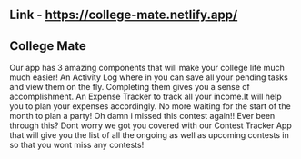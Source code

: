 ## Link - https://college-mate.netlify.app/

## College Mate

Our app has 3 amazing components that will make your college life much much easier!
An Activity Log where in you can save all your pending tasks and view them on the fly. Completing them gives you a sense of accomplishment.
An Expense Tracker to track all your income.It will help you to plan your expenses accordingly. No more waiting for the start of the month to plan a party!
Oh damn i missed this contest again!! Ever been through this? Dont worry we got you covered with our Contest Tracker App that will give you the list of all the ongoing as well as upcoming contests in so that you wont miss any contests!
